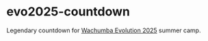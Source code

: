 # evo2025-countdown

Legendary countdown for [Wachumba Evolution 2025](https://www.wachumba.eu/detske-letne-tabory/zazitkovy-tabor-pre-teenagerov-evolution) summer camp.
